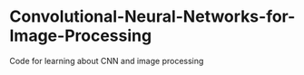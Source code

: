 # Convolutional-Neural-Networks-for-Image-Processing
Code for learning about CNN and image processing

